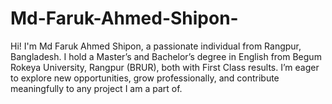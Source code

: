 # Md-Faruk-Ahmed-Shipon-
Hi! I'm Md Faruk Ahmed Shipon, a passionate individual from Rangpur, Bangladesh. I hold a Master’s and Bachelor’s degree in English from Begum Rokeya University, Rangpur (BRUR), both with First Class results. I’m eager to explore new opportunities, grow professionally, and contribute meaningfully to any project I am a part of.

